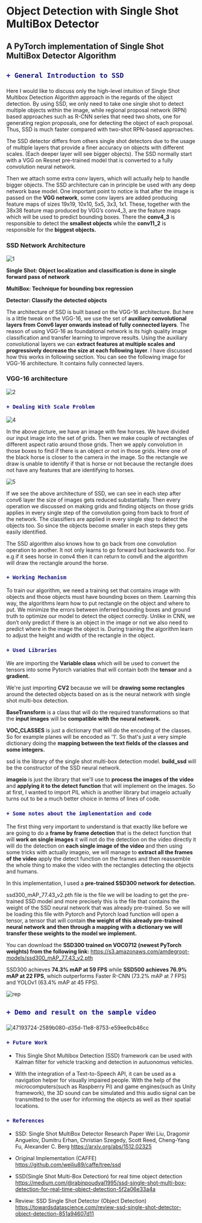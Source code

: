 # Object Detection with Single Shot MultiBox Detector

## A PyTorch implementation of Single Shot MultiBox Detector Algorithm

<h2>

```diff
+ General Introduction to SSD 
```

</h2>

<p1>
Here I would like to discuss only the high-level intuition of Single Shot Multibox Detection Algorithm approach in the regards of the object detection.
By using SSD, we only need to take one single shot to detect multiple objects within the image, while regional proposal network (RPN) based approaches such as R-CNN series that need two shots, one for generating region proposals, one for detecting the object of each proposal. Thus, SSD is much faster compared with two-shot RPN-based approaches.

</p1>

<p2>

The SSD detector differs from others single shot detectors due to the usage of multiple layers that provide a finer accuracy on objects with different scales. (Each deeper layer will see bigger objects).
The SSD normally start with a VGG on Resnet pre-trained model that is converted to a fully convolution neural network. 

</p2>

<p3>

Then we attach some extra conv layers, which will actually help to handle bigger objects. The SSD architecture can in principle be used with any deep network base model.
One important point to notice is that after the image is passed on the **VGG network**, some conv layers are added producing feature maps of sizes 19x19, 10x10, 5x5, 3x3, 1x1. These, together with the 38x38 feature map produced by VGG’s conv4_3, are the feature maps which will be used to predict bounding boxes.
There the **conv4_3** is responsible to detect the **smallest objects** while the **conv11_2** is responsible for the **biggest objects.**

</p3>

### SSD Network Architecture

![1](https://user-images.githubusercontent.com/30608533/50615335-2b6f4680-0ef5-11e9-966b-710526972251.jpg)


**Single Shot: Object localization and classification is done in single forward pass of network**

**MultiBox: Technique for bounding box regression**

**Detector: Classify the detected objects**

<p4>
  
The architecture of SSD is built based on the VGG-16 architecture. But here is a little tweak on the VGG-16, we use the set of **auxiliary convolutional layers from Conv6 layer onwards instead of fully connected layers**. The reason of using VGG-16 as foundational network is its high quality image classification and transfer learning to improve results. Using the auxiliary convolutional layers we can **extract features at multiple scales and progressively decrease the size at each following layer**. I have discussed how this works in following section. You can see the following image for VGG-16 architecture. It contains fully connected layers.

</p4>

### VGG-16 architecture
![2](https://user-images.githubusercontent.com/30608533/50616043-f0224700-0ef7-11e9-944b-15f857bfb615.png)


<h3>

```diff
+ Dealing With Scale Problem
```

</h3>

![4](https://user-images.githubusercontent.com/30608533/50616413-6b382d00-0ef9-11e9-9827-e9d884ccbaa9.png)

<p5>
  
In the above picture,  we have an image with few horses. We have divided our input image into the set of grids. Then we make couple of rectangles of different aspect ratio around those grids. Then we apply convolution in those boxes to find if there is an object or not in those grids. Here one of the black horse is closer to the camera in the image. So the rectangle we draw is unable to identify if that is horse or not because the rectangle does not have any features that are identifying to horses.

</p5>

![5](https://user-images.githubusercontent.com/30608533/50616727-c4549080-0efa-11e9-8798-3983dd1e750a.png)

<p6>

If we see the above architecture of SSD, we can see in each step after conv6 layer the size of images gets reduced substantially. Then every operation we discussed on making grids and finding objects on those grids applies in every single step of the convolution going from back to front of the network. The classifiers are applied in every single step to detect the objects too. So since the objects become smaller in each steps they gets easily identified.

  
</p6>


<p7>
  
The SSD algorithm also knows how to go back from one convolution operation to another. It not only learns to go forward but backwards too. For e.g if it sees horse in conv4 then it can return to conv6 and the algorithm will draw the rectangle around the horse.

</p7>

<h3>

```diff
+ Working Mechanism
```

</h3>

<p8>
  To train our algorithm, we need a training set that contains image with objects and those objects must have bounding boxes on them. Learning this way, the algorithms learn how to put rectangle on the object and where to put. We minimize the errors between inferred bounding boxes and ground truth to optimize our model to detect the object correctly. Unlike in CNN, we don’t only predict if there is an object in the image or not we also need to predict where in the image the object is. During training the algorithm learn to adjust the height and width of the rectangle in the object. 
</p8>


<h3>

```diff
+ Used Libraries
```

</h3>

<p9>
 
We are importing the **Variable class** which will be used to convert the tensors into some Pytorch variables
that will contain both the **tensor** and a **gradient.**
</p9>

<p10>
  
We're just importing **CV2** because we will be **drawing some rectangles** around the detected objects 
based on as is the neural network with single shot multi-box detection.
</p10>

<p11>
  
**BaseTransform** is a class that will do the required transformations so that the **input images** 
will be **compatible with the neural network.**
</p11>

<p12>
  
**VOC_CLASSES** is just a dictionary that will do the encoding of the classes. So for example 
planes will be encoded as '1'. So that's just a very simple dictionary doing the **mapping between the 
text fields of the classes and some integers.**
</p12>

<p13>
  
ssd is the library of the single shot multi-box detection model.
**build_ssd** will be the constructor of the SSD neural network.
</p13>

<p14>
  
**imageio** is just the library that we'll use to **process the images of the video** and 
**applying it to the detect function** that will implement on the images.
So at first, I wanted to import PIL which is another library but imageio actually 
turns out to be a much better choice in terms of lines of code.
</p14>


<h3>

```diff
+ Some notes about the implementation and code
```

</h3>


<p14>

The first thing very important to understand is that exactly like before we are going to do a **frame by frame detection** 
that is the detect function that  will **work on single images** it will not do the detection on the video directly 
it will do the detection on **each single image of the video** and then using some tricks with actually imageio, 
we will manage to **extract all the frames of the video** apply the detect function on the frames and 
then reassemble the whole thing to make the video with the rectangles detecting the objects and humans.
</p14>

<p15>

In this implementation, I used a **pre-trained SSD300 network for detection.**

ssd300_mAP_77.43_v2.pth file is the file we will be loading to get the pre-trained SSD model and more
precisely this is the file that contains the weight of the SSD neural network that was already pre-trained.
So we will be loading this file with Pytorch and Pytorch load function will open
a tensor, a tensor that will contain **the weight of this already pre-trained neural network and then through 
a mapping with a dictionary we will transfer these weights to the model we implement.**

You can download the **SSD300 trained on VOC0712 (newest PyTorch weights) from  the following link:**
https://s3.amazonaws.com/amdegroot-models/ssd300_mAP_77.43_v2.pth
</p15>

<p16>
  
SSD300 achieves **74.3% mAP at 59 FPS** while **SSD500 achieves 76.9% mAP at 22 FPS**, which outperforms Faster R-CNN (73.2% mAP at 7 FPS) and YOLOv1 (63.4% mAP at 45 FPS).

</p16>

![rep](https://user-images.githubusercontent.com/30608533/50644975-7768cc80-0f83-11e9-8829-b702c323943e.png)


<h2>

```diff
+ Demo and result on the sample video
```

</h2>


![47193724-2589b080-d35d-11e8-8753-e59ee9cb46cc](https://user-images.githubusercontent.com/30608533/50645737-51442c00-0f85-11e9-9984-ee4eafdca298.gif)

<h3>

```diff
+ Future Work
```

</h3>

- This Single Shot Multibox Detection (SSD) framework can be used with Kalman filter 
 for vehicle tracking and detection in autuonomus vehicles.

- With the integration of a Text-to-Speech API, it can be used as a navigation helper for
visually impaired people. With the help of the microcomputers(such as Raspberry Pi) 
and game engines(such as Unity framework), the 3D sound can be simulated and 
this audio signal can be transmitted to the user for informing the objects
as well as their spatial locations.

<h3>

```diff
+ References
```

</h3>


- SSD: Single Shot MultiBox Detector Research Paper
 Wei Liu, Dragomir Anguelov, Dumitru Erhan, Christian Szegedy, Scott Reed, Cheng-Yang Fu, Alexander C. Berg
https://arxiv.org/abs/1512.02325

- Original Implementation (CAFFE)
https://github.com/weiliu89/caffe/tree/ssd

- SSD(Single Shot Multi-Box Detection) for real time object detection
https://medium.com/@rabinpoudyal1995/ssd-single-shot-multi-box-detection-for-real-time-object-detection-5f2a06e33a4a


- Review: SSD Single Shot Detector (Object Detection)
https://towardsdatascience.com/review-ssd-single-shot-detector-object-detection-851a94607d11

